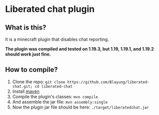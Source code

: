 # Liberated chat plugin
## What is this?
It is a minecraft plugin that disables chat reporting.

**The plugin was compiled and tested on 1.19.3, but 1.19, 1.19.1, and 1.19.2 should work just fine.**

## How to compile?
1. Clone the repo: `git clone https://github.com/Blayung/liberated-chat.git; cd liberated-chat`
2. Install [maven](https://maven.apache.org/download.cgi)
3. Compile the plugin's classes: `mvn compile`
4. And assemble the jar file: `mvn assembly:single`
5. Now the plugin jar file should be here: `./target/liberatedchat.jar`
